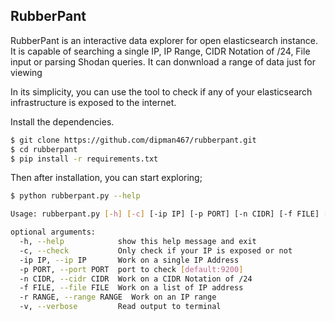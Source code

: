 ## RubberPant


RubberPant is an interactive data explorer for open elasticsearch instance. 
It is capable of searching a single IP, IP Range, CIDR Notation of /24, File input or parsing Shodan queries. It can donwnload a range of data just for viewing

In its simplicity, you can use the tool to check if any of your elasticsearch infrastructure is exposed to the internet.

Install the dependencies.

```sh
$ git clone https://github.com/dipman467/rubberpant.git
$ cd rubberpant
$ pip install -r requirements.txt
```

Then after installation, you can start exploring;

```sh
$ python rubberpant.py --help

Usage: rubberpant.py [-h] [-c] [-ip IP] [-p PORT] [-n CIDR] [-f FILE] [-r RANGE] [-v]

optional arguments:
  -h, --help            show this help message and exit
  -c, --check           Only check if your IP is exposed or not
  -ip IP, --ip IP       Work on a single IP Address
  -p PORT, --port PORT  port to check [default:9200]
  -n CIDR, --cidr CIDR  Work on a CIDR Notation of /24
  -f FILE, --file FILE  Work on a list of IP address
  -r RANGE, --range RANGE  Work on an IP range
  -v, --verbose         Read output to terminal
```